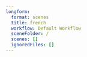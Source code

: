 ```yaml
---
longform:
  format: scenes
  title: french
  workflow: Default Workflow
  sceneFolder: /
  scenes: []
  ignoredFiles: []
---
```

